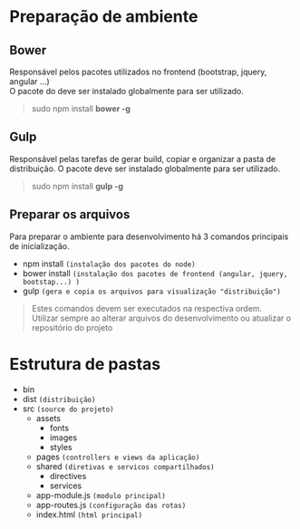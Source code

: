 # Preparação de ambiente #

## Bower ##

Responsável pelos pacotes utilizados no frontend (bootstrap, jquery, angular ...)  
O pacote do deve ser instalado globalmente para ser utilizado.

> sudo npm install __bower -g__

## Gulp ##

Responsável pelas tarefas de gerar build, copiar e organizar a pasta de distribuição.
O pacote deve ser instalado globalmente para ser utilizado.

> sudo npm install __gulp -g__

## Preparar os arquivos ##

Para preparar o ambiente para desenvolvimento há 3 comandos principais de inicialização.

- npm install `(instalação dos pacotes do node)`
- bower install `(instalação dos pacotes de frontend (angular, jquery, bootstap...) )`
- gulp `(gera e copia os arquivos para visualização "distribuição")`

> Estes comandos devem ser executados na respectiva ordem.  
> Utilizar sempre ao alterar arquivos do desenvolvimento ou atualizar o repositório do projeto

# Estrutura de pastas #

- bin
- dist `(distribuição)`
- src `(source do projeto)`
    - assets
        - fonts
        - images
        - styles
    - pages `(controllers e views da aplicação)`
    - shared `(diretivas e servicos compartilhados)`
        - directives
        - services
    - app-module.js `(modulo principal)`
    - app-routes.js `(configuração das rotas)`
    - index.html `(html principal)`

